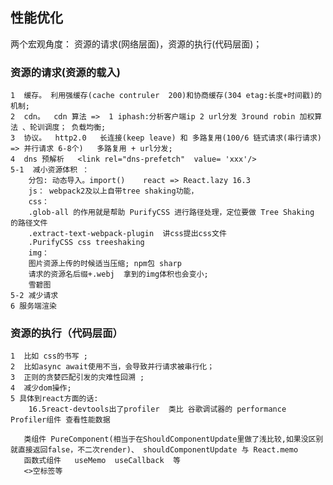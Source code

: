 ## 性能优化 
两个宏观角度： 资源的请求(网络层面)，资源的执行(代码层面)； 
###  资源的请求(资源的载入)
    1  缓存。 利用强缓存(cache contruler  200)和协商缓存(304 etag:长度+时间戳)的机制; 
    2  cdn。  cdn 算法 =>  1 iphash:分析客户端ip 2 url分发 3round robin 加权算法 、轮训调度； 负载均衡;      
    3  协议。  http2.0   长连接(keep leave) 和 多路复用(100/6 链式请求(串行请求) => 并行请求 6-8个)   多路复用 + url分发;      
    4  dns 预解析   <link rel="dns-prefetch"  value= 'xxx'/>
    5-1  减小资源体积 ：
        分包: 动态导入。import()    react => React.lazy 16.3
        js： webpack2及以上自带tree shaking功能，
        css：
        .glob-all 的作用就是帮助 PurifyCSS 进行路径处理，定位要做 Tree Shaking 的路径文件
        .extract-text-webpack-plugin  讲css提出css文件
        .PurifyCSS css treeshaking  
        img：
        图片资源上传的时候适当压缩; npm包 sharp
        请求的资源名后缀+.webj  拿到的img体积也会变小;
        雪碧图 
    5-2 减少请求 
    6 服务端渲染 

###  资源的执行（代码层面）
    1  比如 css的书写 ; 
    2  比如async await使用不当，会导致并行请求被串行化；
    3  正则的贪婪匹配引发的灾难性回溯 ;
    4  减少dom操作;
    5 具体到react方面的话: 
        16.5react-devtools出了profiler  类比 谷歌调试器的 performance
    Profiler组件 查看性能数据
        
       类组件 PureComponent(相当于在ShouldComponentUpdate里做了浅比较,如果没区别就直接返回false，不二次render)、 shouldComponentUpdate 与 React.memo 
       函数式组件   useMemo  useCallback  等 
       <>空标签等  
